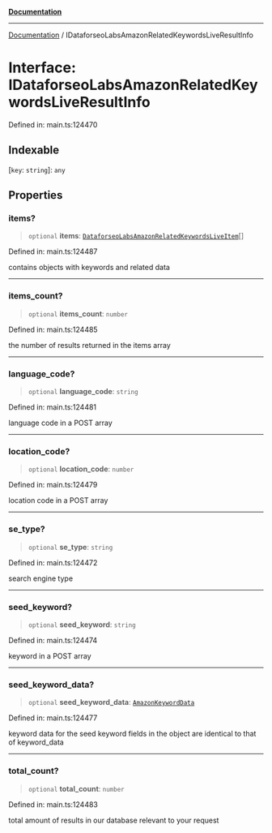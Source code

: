 [**Documentation**](../README.md)

***

[Documentation](../README.md) / IDataforseoLabsAmazonRelatedKeywordsLiveResultInfo

# Interface: IDataforseoLabsAmazonRelatedKeywordsLiveResultInfo

Defined in: main.ts:124470

## Indexable

\[`key`: `string`\]: `any`

## Properties

### items?

> `optional` **items**: [`DataforseoLabsAmazonRelatedKeywordsLiveItem`](../classes/DataforseoLabsAmazonRelatedKeywordsLiveItem.md)[]

Defined in: main.ts:124487

contains objects with keywords and related data

***

### items\_count?

> `optional` **items\_count**: `number`

Defined in: main.ts:124485

the number of results returned in the items array

***

### language\_code?

> `optional` **language\_code**: `string`

Defined in: main.ts:124481

language code in a POST array

***

### location\_code?

> `optional` **location\_code**: `number`

Defined in: main.ts:124479

location code in a POST array

***

### se\_type?

> `optional` **se\_type**: `string`

Defined in: main.ts:124472

search engine type

***

### seed\_keyword?

> `optional` **seed\_keyword**: `string`

Defined in: main.ts:124474

keyword in a POST array

***

### seed\_keyword\_data?

> `optional` **seed\_keyword\_data**: [`AmazonKeywordData`](../classes/AmazonKeywordData.md)

Defined in: main.ts:124477

keyword data for the seed keyword
fields in the object are identical to that of keyword_data

***

### total\_count?

> `optional` **total\_count**: `number`

Defined in: main.ts:124483

total amount of results in our database relevant to your request
